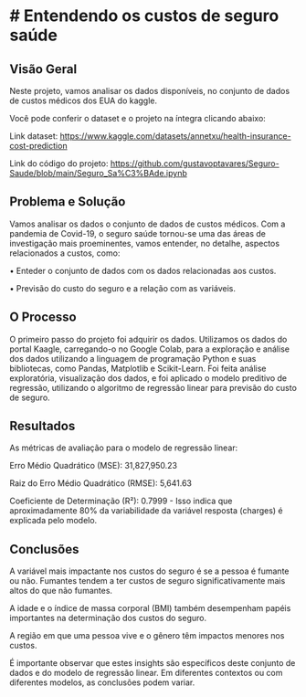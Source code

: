 # # Entendendo os custos de seguro saúde

## Visão Geral

Neste projeto, vamos analisar os dados disponíveis, no conjunto de dados de custos médicos dos EUA do kaggle.

Você pode conferir o dataset e o projeto na íntegra clicando abaixo:

Link dataset: https://www.kaggle.com/datasets/annetxu/health-insurance-cost-prediction

Link do código do projeto: https://github.com/gustavoptavares/Seguro-Saude/blob/main/Seguro_Sa%C3%BAde.ipynb

## Problema e Solução

Vamos analisar os dados o conjunto de dados de custos médicos. Com a pandemia de Covid-19, o seguro saúde tornou-se uma das áreas de investigação mais proeminentes, vamos entender, no detalhe, aspectos relacionados a custos, como:

• Enteder o conjunto de dados com os dados relacionadas aos custos.

• Previsão do custo do seguro e a relação com as variáveis. 

## O Processo

O primeiro passo do projeto foi adquirir os dados. Utilizamos os dados do portal Kaagle, carregando-o no Google Colab, para a exploração e análise dos dados utilizando a linguagem de programação Python e suas bibliotecas, como Pandas, Matplotlib e Scikit-Learn. Foi feita análise exploratória, visualização dos dados, e foi aplicado o modelo preditivo de regressão, utilizando o algoritmo de regressão linear para previsão do custo de seguro.

## Resultados

As métricas de avaliação para o modelo de regressão linear:

Erro Médio Quadrático (MSE): 31,827,950.23

Raiz do Erro Médio Quadrático (RMSE): 5,641.63

Coeficiente de Determinação (R²): 0.7999 - Isso indica que aproximadamente 80% da variabilidade da variável resposta (charges) é explicada pelo modelo.

## Conclusões

A variável mais impactante nos custos do seguro é se a pessoa é fumante ou não. Fumantes tendem a ter custos de seguro significativamente mais altos do que não fumantes.

A idade e o índice de massa corporal (BMI) também desempenham papéis importantes na determinação dos custos do seguro.

A região em que uma pessoa vive e o gênero têm impactos menores nos custos.

É importante observar que estes insights são específicos deste conjunto de dados e do modelo de regressão linear. Em diferentes contextos ou com diferentes modelos, as conclusões podem variar.
